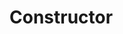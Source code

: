 # Constructor

<!--
PROMPT:

They build structures and such in combat. Wall-spells, difficult terrain, other environment modifications.
-->